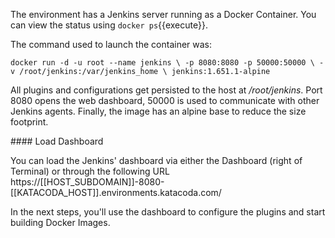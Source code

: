 The environment has a Jenkins server running as a Docker Container. You can view the status using `docker ps`{{execute}}.

The command used to launch the container was:

`docker run -d -u root --name jenkins \
    -p 8080:8080 -p 50000:50000 \
    -v /root/jenkins:/var/jenkins_home \
    jenkins:1.651.1-alpine`

All plugins and configurations get persisted to the host at _/root/jenkins_. Port 8080 opens the web dashboard, 50000 is used to communicate with other Jenkins agents. Finally, the image has an alpine base to reduce the size footprint.

#### Load Dashboard

You can load the Jenkins' dashboard via either the Dashboard (right of Terminal) or through the following URL https://[[HOST_SUBDOMAIN]]-8080-[[KATACODA_HOST]].environments.katacoda.com/

In the next steps, you'll use the dashboard to configure the plugins and start building Docker Images.
